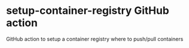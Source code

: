 # setup-container-registry GitHub action
GitHub action to setup a container registry where to push/pull containers

